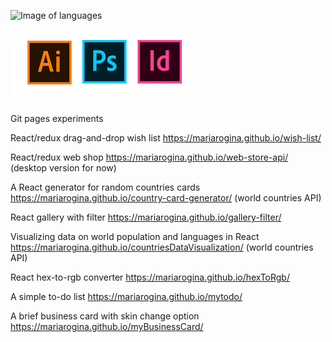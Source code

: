 
![Image of languages](https://encrypted-tbn0.gstatic.com/images?q=tbn:ANd9GcSch5zjv-c1NqGhYflOax2qQlJint1U2_0KZsUXnHAQwktUN2nxqimDbxya6aki7Em6Mts&usqp=CAU)

![Image of Adobe](https://raw.githubusercontent.com/mariarogina/mariarogina/main/adobe.png)


Git pages experiments

React/redux drag-and-drop wish list https://mariarogina.github.io/wish-list/

React/redux web shop https://mariarogina.github.io/web-store-api/ (desktop version for now)

A React generator for random countries cards https://mariarogina.github.io/country-card-generator/ (world countries API)

React gallery with filter https://mariarogina.github.io/gallery-filter/

Visualizing data on world population and languages in React https://mariarogina.github.io/countriesDataVisualization/ (world countries API) 

React hex-to-rgb converter https://mariarogina.github.io/hexToRgb/

A simple to-do list https://mariarogina.github.io/mytodo/  

A brief business card with skin change option https://mariarogina.github.io/myBusinessCard/

